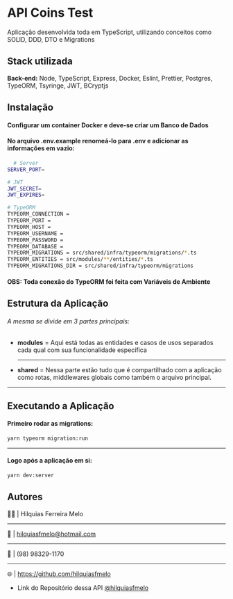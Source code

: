 
# API Coins Test

Aplicação desenvolvida toda em TypeScript, utilizando conceitos como SOLID, DDD,
DTO e Migrations


## Stack utilizada

**Back-end:** Node, TypeScript, Express, Docker, Eslint, Prettier, Postgres, TypeORM, Tsyringe, JWT, BCryptjs


## Instalação

#### Configurar um container Docker e deve-se criar um Banco de Dados
#### No arquivo .env.example renomeá-lo para .env e adicionar as informações em vazio:

```bash
  # Server
SERVER_PORT=

# JWT
JWT_SECRET=
JWT_EXPIRES=

# TypeORM
TYPEORM_CONNECTION =
TYPEORM_PORT =
TYPEORM_HOST =
TYPEORM_USERNAME =
TYPEORM_PASSWORD =
TYPEORM_DATABASE =
TYPEORM_MIGRATIONS = src/shared/infra/typeorm/migrations/*.ts
TYPEORM_ENTITIES = src/modules/**/entities/*.ts
TYPEORM_MIGRATIONS_DIR = src/shared/infra/typeorm/migrations

```
#### OBS: Toda conexão do TypeORM foi feita com Variáveis de Ambiente
## Estrutura da Aplicação

###### A mesma se divide em 3 partes principais:
* **modules** = Aqui está todas as entidades e casos de usos separados cada qual com sua funcionalidade específica
    ***
* **shared** = Nessa parte estão tudo que é compartilhado com a aplicação como rotas, middlewares globais como também o arquivo principal.
***
## Executando a Aplicação
#### Primeiro rodar as migrations:
```bash
yarn typeorm migration:run
```
***
#### Logo após a aplicação em si:
```bash
yarn dev:server
```
## Autores
👩‍💻 | Hilquias Ferreira Melo
***
📧 | hilquiasfmelo@hotmail.com
***
📲  | (98) 98329-1170
***
🌐 | https://github.com/hilquiasfmelo

- Link do Repositório dessa API [@hilquiasfmelo](https://github.com/hilquiasfmelo/api-coins-test.git)

